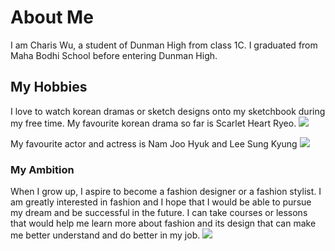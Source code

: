 <!DOCTYPE html>
<html>
<head> 
<title> CHARIS' PORTFOLIO </title>
</head>
<body> 
<h1> About Me </h1>
<p> I am Charis Wu, a student of Dunman High from class 1C. I graduated from Maha Bodhi School before entering Dunman High. </p>

<h2> My Hobbies</h2>
<p> I love to watch korean dramas or sketch designs onto my sketchbook during my free time. My favourite korean drama so far is Scarlet Heart Ryeo.
  <img src="https://imgix-media.dramafever.com/art-series/keyart/4926.jpg?w=1440&h=768&"/>
  <p> My favourite actor and actress is Nam Joo Hyuk and Lee Sung Kyung
    <img src="http://www.elle.my/uploadfiles/image/contents/celebrity/horizontal/kdrama-dating-2a.jpg"/>
  
  <h3> My Ambition </h3>
  <p> When I grow up, I aspire to become a fashion designer or a fashion stylist. I am greatly interested in fashion and I hope that I would be able to pursue my dream and be successful in the future. I can take courses or lessons that would help me learn more about fashion and its design that can make me better understand and do better in my job.
 <img src="https://i.pinimg.com/originals/6d/88/cb/6d88cb02b05ee6b422ee1f0766f03eba.jpg"/>
  


</body>
</html>
